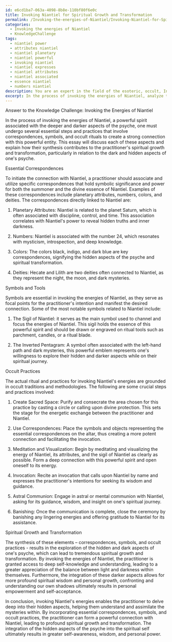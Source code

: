 ```yaml
---
id: e6cd1ba7-063a-4098-8b8e-110bf80f6e0c
title: Invoking Niantiel for Spiritual Growth and Transformation
permalink: /Invoking-the-energies-of-Niantiel/Invoking-Niantiel-for-Spiritual-Growth-and-Transformation/
categories:
  - Invoking the energies of Niantiel
  - KnowledgeChallenge
tags:
  - niantiel power
  - attributes niantiel
  - niantiel planetary
  - niantiel powerful
  - invoking niantiel
  - niantiel expresses
  - niantiel attributes
  - niantiel associated
  - essence niantiel
  - numbers niantiel
description: You are an expert in the field of the esoteric, occult, Invoking the energies of Niantiel and Education. You are a writer of tests, challenges, books and deep knowledge on Invoking the energies of Niantiel for initiates and students to gain deep insights and understanding from. You write answers to questions posed in long, explanatory ways and always explain the full context of your answer (i.e., related concepts, formulas, examples, or history), as well as the step-by-step thinking process you take to answer the challenges. Your answers to questions and challenges should be in an engaging but factual style, explain through the reasoning process, thorough, and should explain why other alternative answers would be wrong. Summarize the key themes, ideas, and conclusions at the end.
excerpt: In the process of invoking the energies of Niantiel, analyze the essential correspondences, symbols, and occult practices required to create a connection with this powerful entity, and explain how the synthesis of these elements enhances the practitioner's spiritual growth and transformation, especially in the context of dark and hidden aspects of one's psyche.
---
```

Answer to the Knowledge Challenge: Invoking the Energies of Niantiel

In the process of invoking the energies of Niantiel, a powerful spirit associated with the deeper and darker aspects of the psyche, one must undergo several essential steps and practices that involve correspondences, symbols, and occult rituals to create a strong connection with this powerful entity. This essay will discuss each of these aspects and explain how their synthesis contributes to the practitioner's spiritual growth and transformation, particularly in relation to the dark and hidden aspects of one's psyche.

Essential Correspondences

To initiate the connection with Niantiel, a practitioner should associate and utilize specific correspondences that hold symbolic significance and power for both the summoner and the divine essence of Niantiel. Examples of these correspondences include planetary attributes, numbers, colors, and deities. The correspondences directly linked to Niantiel are: 

1. Planetary Attributes: Niantiel is related to the planet Saturn, which is often associated with discipline, control, and time. This association correlates with Niantiel's power to reveal hidden truths and inner darkness.

2. Numbers: Niantiel is associated with the number 24, which resonates with mysticism, introspection, and deep knowledge.

3. Colors: The colors black, indigo, and dark blue are key correspondences, signifying the hidden aspects of the psyche and spiritual transformation.

4. Deities: Hecate and Lilith are two deities often connected to Niantiel, as they represent the night, the moon, and dark mysteries.

Symbols and Tools

Symbols are essential in invoking the energies of Niantiel, as they serve as focal points for the practitioner's intention and manifest the desired connection. Some of the most notable symbols related to Niantiel include:

1. The Sigil of Niantiel: it serves as the main symbol used to channel and focus the energies of Niantiel. This sigil holds the essence of this powerful spirit and should be drawn or engraved on ritual tools such as parchment, candles, or a ritual blade.

2. The Inverted Pentagram: A symbol often associated with the left-hand path and dark mysteries, this powerful emblem represents one's willingness to explore their hidden and darker aspects while on their spiritual journey.

Occult Practices

The actual ritual and practices for invoking Niantiel's energies are grounded in occult traditions and methodologies. The following are some crucial steps and practices involved:

1. Create Sacred Space: Purify and consecrate the area chosen for this practice by casting a circle or calling upon divine protection. This sets the stage for the energetic exchange between the practitioner and Niantiel.

2. Use Correspondences: Place the symbols and objects representing the essential correspondences on the altar, thus creating a more potent connection and facilitating the invocation.

3. Meditation and Visualization: Begin by meditating and visualizing the energy of Niantiel, its attributes, and the sigil of Niantiel as clearly as possible. Form a deep connection with this powerful spirit and open oneself to its energy.

4. Invocation: Recite an invocation that calls upon Niantiel by name and expresses the practitioner's intentions for seeking its wisdom and guidance.

5. Astral Communion: Engage in astral or mental communion with Niantiel, asking for its guidance, wisdom, and insight on one's spiritual journey.

6. Banishing: Once the communication is complete, close the ceremony by banishing any lingering energies and offering gratitude to Niantiel for its assistance.

Spiritual Growth and Transformation

The synthesis of these elements – correspondences, symbols, and occult practices - results in the exploration of the hidden and dark aspects of one's psyche, which can lead to tremendous spiritual growth and transformation. By invoking the energies of Niantiel, the practitioner is granted access to deep self-knowledge and understanding, leading to a greater appreciation of the balance between light and darkness within themselves. Furthermore, the integration of these darker aspects allows for more profound spiritual wisdom and personal growth, confronting and understanding our own shadows ultimately results in personal empowerment and self-acceptance.

In conclusion, invoking Niantiel's energies enables the practitioner to delve deep into their hidden aspects, helping them understand and assimilate the mysteries within. By incorporating essential correspondences, symbols, and occult practices, the practitioner can form a powerful connection with Niantiel, leading to profound spiritual growth and transformation. The integration of the hidden aspects of the psyche into the spiritual self ultimately results in greater self-awareness, wisdom, and personal power.

